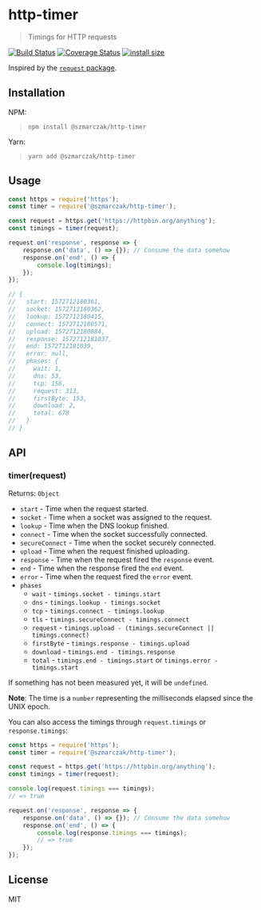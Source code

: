 # http-timer
> Timings for HTTP requests

[![Build Status](https://travis-ci.org/szmarczak/http-timer.svg?branch=master)](https://travis-ci.org/szmarczak/http-timer)
[![Coverage Status](https://coveralls.io/repos/github/szmarczak/http-timer/badge.svg?branch=master)](https://coveralls.io/github/szmarczak/http-timer?branch=master)
[![install size](https://packagephobia.now.sh/badge?p=@szmarczak/http-timer)](https://packagephobia.now.sh/result?p=@szmarczak/http-timer)

Inspired by the [`request` package](https://github.com/request/request).

## Installation

NPM:

> `npm install @szmarczak/http-timer`

Yarn:

> `yarn add @szmarczak/http-timer`

## Usage
```js
const https = require('https');
const timer = require('@szmarczak/http-timer');

const request = https.get('https://httpbin.org/anything');
const timings = timer(request);

request.on('response', response => {
	response.on('data', () => {}); // Consume the data somehow
	response.on('end', () => {
		console.log(timings);
	});
});

// {
//   start: 1572712180361,
//   socket: 1572712180362,
//   lookup: 1572712180415,
//   connect: 1572712180571,
//   upload: 1572712180884,
//   response: 1572712181037,
//   end: 1572712181039,
//   error: null,
//   phases: {
//     wait: 1,
//     dns: 53,
//     tcp: 156,
//     request: 313,
//     firstByte: 153,
//     download: 2,
//     total: 678
//   }
// }
```

## API

### timer(request)

Returns: `Object`

- `start` - Time when the request started.
- `socket` - Time when a socket was assigned to the request.
- `lookup` - Time when the DNS lookup finished.
- `connect` - Time when the socket successfully connected.
- `secureConnect` - Time when the socket securely connected.
- `upload` - Time when the request finished uploading.
- `response` - Time when the request fired the `response` event.
- `end` - Time when the response fired the `end` event.
- `error` - Time when the request fired the `error` event.
- `phases`
	- `wait` - `timings.socket - timings.start`
	- `dns` - `timings.lookup - timings.socket`
	- `tcp` - `timings.connect - timings.lookup`
	- `tls` - `timings.secureConnect - timings.connect`
	- `request` - `timings.upload - (timings.secureConnect || timings.connect)`
	- `firstByte` - `timings.response - timings.upload`
	- `download` - `timings.end - timings.response`
	- `total` - `timings.end - timings.start` or `timings.error - timings.start`

If something has not been measured yet, it will be `undefined`.

**Note**: The time is a `number` representing the milliseconds elapsed since the UNIX epoch.

You can also access the timings through `request.timings` or `response.timings`:

```js
const https = require('https');
const timer = require('@szmarczak/http-timer');

const request = https.get('https://httpbin.org/anything');
const timings = timer(request);

console.log(request.timings === timings);
// => true

request.on('response', response => {
	response.on('data', () => {}); // Consume the data somehow
	response.on('end', () => {
		console.log(response.timings === timings);
		// => true
	});
});
```

## License

MIT
